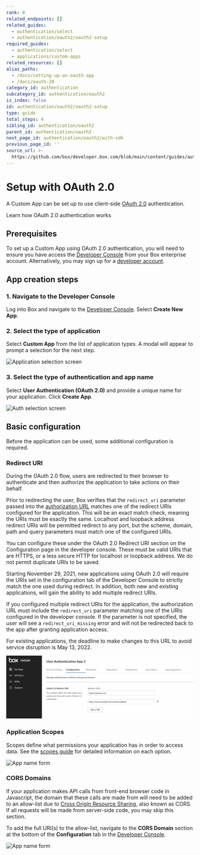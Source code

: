 ```yaml
---
rank: 0
related_endpoints: []
related_guides:
  - authentication/select
  - authentication/oauth2/oauth2-setup
required_guides:
  - authentication/select
  - applications/custom-apps
related_resources: []
alias_paths:
  - /docs/setting-up-an-oauth-app
  - /docs/oauth-20
category_id: authentication
subcategory_id: authentication/oauth2
is_index: false
id: authentication/oauth2/oauth2-setup
type: guide
total_steps: 4
sibling_id: authentication/oauth2
parent_id: authentication/oauth2
next_page_id: authentication/oauth2/with-sdk
previous_page_id: ''
source_url: >-
  https://github.com/box/developer.box.com/blob/main/content/guides/authentication/oauth2/oauth2-setup.md
---
```

# Setup with OAuth 2.0

A Custom App can be set up to use client-side [OAuth 2.0][oauth2] authentication.

<CTA to='g://authentication/oauth2'>

Learn how OAuth 2.0 authentication works

</CTA>

## Prerequisites

To set up a Custom App using OAuth 2.0 authentication, you will need to ensure
you have access the [Developer Console][devconsole] from your Box enterprise
account. Alternatively, you may sign up for a [developer account][devaccount].

## App creation steps

### 1. Navigate to the Developer Console

Log into Box and navigate to the
[Developer Console][devconsole]. Select **Create New App**.

### 2. Select the type of application

Select **Custom App** from the list of application types. A modal will appear to
prompt a selection for the next step.

<ImageFrame border>

![Application selection screen](../images/select-app-type.png)

</ImageFrame>

### 3. Select the type of authentication and app name

Select **User Authentication (OAuth 2.0)** and provide a unique name for your
application. Click **Create App**.

<ImageFrame border width="400" center>

![Auth selection screen](../images/custom-app-selection.png)

</ImageFrame>

## Basic configuration

Before the application can be used, some additional configuration is
required.

### Redirect URI

During the OAuth 2.0 flow, users are redirected to their browser to
authenticate and then authorize the application to take actions on their behalf.

Prior to redirecting the user, Box verifies that the `redirect_uri` parameter
passed into the [authorization URL][url-redirect] matches one of the redirect
URIs configured for the application. This will be an exact match check, meaning
the URIs must be exactly the same. Localhost and loopback address redirect URIs
will be permitted redirect to any port, but the scheme, domain, path and query
parameters must match one of the configured URIs.

You can configure these under the OAuth 2.0 Redirect URI section on the
Configuration page in the developer console. These must be valid URIs that are
HTTPS, or a less secure HTTP for localhost or loopback address. We do not
permit duplicate URIs to be saved.

<Message warning>

Starting November 29, 2021, new applications using OAuth 2.0 will
require the URIs set in the configuration tab of the Developer Console to
strictly match the one used during redirect. In addition, both new and
existing applications, will gain the ability to add multiple redirect URIs.

If you configured multiple redirect URIs for the application,
the authorization URL must include the `redirect_uri` parameter matching one
of the URIs configured in the developer console.
If the parameter is not specified, the user will see a `redirect_uri_missing`
error and will not be redirected back to the app after granting application
access.

For existing applications, the deadline to make changes to this URL to avoid
service disruption is May 13, 2022.

</Message>

<ImageFrame border width="600" center>

![App name form](../images/app-redirect-uri-3.png)

</ImageFrame>

### Application Scopes

Scopes define what permissions your application has in order to access data. See
the [scopes guide][scopes] for detailed information on each option.

<ImageFrame border width="600" center>

![App name form](../images/app-scopes.png)

</ImageFrame>

### CORS Domains

If your application makes API calls from front-end browser code in
Javascript, the domain that these calls are made from will need to be
added to an allow-list due to [Cross Origin Resource Sharing][cors],
also known as CORS. If all requests will be made from server-side code,
you may skip this section.

To add the full URI(s) to the allow-list, navigate to the **CORS Domain**
section at the bottom of the **Configuration** tab in the
[Developer Console][devconsole].

<ImageFrame border>

![App name form](../images/app-cors.png)

</ImageFrame>

[devconsole]: https://app.box.com/developers/console
[devaccount]: https://account.box.com/signup/n/developer
[devtoken]: g://authentication/tokens/developer-tokens
[scopes]: g://api-calls/permissions-and-errors/scopes
[cors]: https://en.wikipedia.org/wiki/Cross-origin_resource_sharing
[oauth2]: g://authentication/oauth2
[url-redirect]: e://get-authorize/#param-redirect_uri